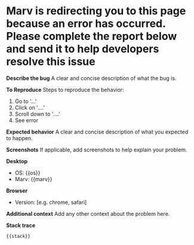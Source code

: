 # Marv is redirecting you to this page because an error has occurred. Please complete the report below and send it to help developers resolve this issue

**Describe the bug**
A clear and concise description of what the bug is.

**To Reproduce**
Steps to reproduce the behavior:

1. Go to '...'
2. Click on '....'
3. Scroll down to '....'
4. See error

**Expected behavior**
A clear and concise description of what you expected to happen.

**Screenshots**
If applicable, add screenshots to help explain your problem.

**Desktop**

- OS: {{os}}
- Marv: {{marv}}

**Browser**

- Version: [e.g. chrome, safari]

**Additional context**
Add any other context about the problem here.

**Stack trace**

```
{{stack}}
```
